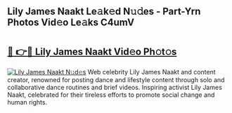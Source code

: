 ## Lily James Naakt Le𝚊k𝚎d N𝚞𝚍es - Part-Yrn Photos Vid𝚎o Le𝚊ks C4umV

# <h2><a href="http://fb00pv.evod.top/?m=Lily+James+Naakt">🔗 👉🔴 Lily James Naakt Vid𝚎o Ph𝚘t𝚘s</a></h2>

[![Lily James Naakt N𝚞d𝚎s](https://i.imgur.com/8V9OHl7.gif)](http://fb00pv.evod.top/?m=Lily+James+Naakt)
Web celebrity Lily James Naakt and content creator, renowned for posting dance and lifestyle content through solo and collaborative dance routines and brief videos. Inspiring activist Lily James Naakt, celebrated for their tireless efforts to promote social change and human rights. 
